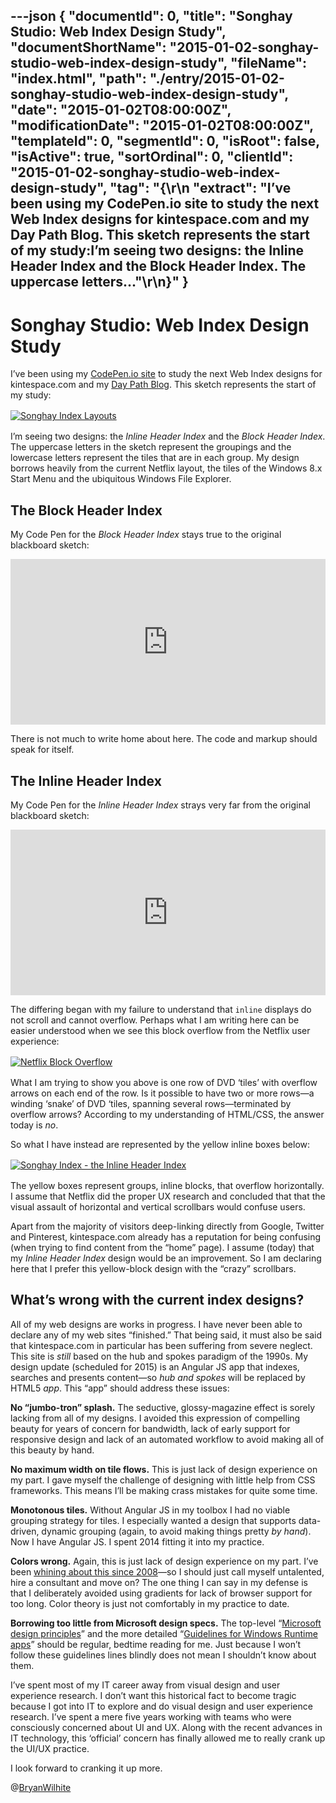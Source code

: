 ---json
{
  "documentId": 0,
  "title": "Songhay Studio: Web Index Design Study",
  "documentShortName": "2015-01-02-songhay-studio-web-index-design-study",
  "fileName": "index.html",
  "path": "./entry/2015-01-02-songhay-studio-web-index-design-study",
  "date": "2015-01-02T08:00:00Z",
  "modificationDate": "2015-01-02T08:00:00Z",
  "templateId": 0,
  "segmentId": 0,
  "isRoot": false,
  "isActive": true,
  "sortOrdinal": 0,
  "clientId": "2015-01-02-songhay-studio-web-index-design-study",
  "tag": "{\r\n  \"extract\": \"I’ve been using my CodePen.io site to study the next Web Index designs for kintespace.com and my Day Path Blog. This sketch represents the start of my study:I’m seeing two designs: the Inline Header Index and the Block Header Index. The uppercase letters...\"\r\n}"
}
---

# Songhay Studio: Web Index Design Study

I’ve been using my [CodePen.io site](http://codepen.io/rasx/) to study the next Web Index designs for kintespace.com and my [Day Path Blog](http://songhayblog.azurewebsites.net/). This sketch represents the start of my study:
[<img alt="Songhay Index Layouts" src="https://farm8.staticflickr.com/7535/15862686532_546811787a_z_d.jpg" style="display:block;margin:16px;margin-left:auto;margin-right:auto">](https://www.flickr.com/photos/wilhite/15862686532/ "Songhay Index Layouts")

I’m seeing two designs: the *Inline Header Index* and the *Block Header Index*. The uppercase letters in the sketch represent the groupings and the lowercase letters represent the tiles that are in each group. My design borrows heavily from the current Netflix layout, the tiles of the Windows 8.x Start Menu and the ubiquitous Windows File Explorer.

## The Block Header Index

My Code Pen for the *Block Header Index* stays true to the original blackboard sketch:

<!-- cSpell:disable -->
<iframe height="265" style="width: 100%;" scrolling="no" title="index: block headers" src="https://codepen.io/rasx/embed/RNWaad?height=265&theme-id=0&default-tab=html,result" frameborder="no" allowtransparency="true" allowfullscreen="true">
See the Pen <a href='https://codepen.io/rasx/pen/RNWaad'>index: block headers</a> by Bryan Wilhite
  (<a href='https://codepen.io/rasx'>@rasx</a>) on <a href='https://codepen.io'>CodePen</a>.
</iframe>
<!-- cSpell:enable -->

There is not much to write home about here. The code and markup should speak for itself.

## The Inline Header Index

My Code Pen for the *Inline Header Index* strays very far from the original blackboard sketch:

<!-- cSpell:disable -->
<iframe height="265" style="width: 100%;" scrolling="no" title="index: inline headers" src="https://codepen.io/rasx/embed/zxqxMv?height=265&theme-id=0&default-tab=html,result" frameborder="no" allowtransparency="true" allowfullscreen="true">
See the Pen <a href='https://codepen.io/rasx/pen/zxqxMv'>index: inline headers</a> by Bryan Wilhite
  (<a href='https://codepen.io/rasx'>@rasx</a>) on <a href='https://codepen.io'>CodePen</a>.
</iframe>
<!-- cSpell:enable -->

The differing began with my failure to understand that `inline` displays do not scroll and cannot overflow. Perhaps what I am writing here can be easier understood when we see this block overflow from the Netflix user experience:
[<img alt="Netflix Block Overflow" src="https://farm9.staticflickr.com/8574/15511519364_3680c606f4_z_d.jpg" style="display:block;margin:16px;margin-left:auto;margin-right:auto">](https://www.flickr.com/photos/wilhite/15511519364/ "Netflix Block Overflow")

What I am trying to show you above is one row of DVD ‘tiles’ with overflow arrows on each end of the row. Is it possible to have two or more rows—a winding ‘snake’ of DVD ‘tiles, spanning several rows—terminated by overflow arrows? According to my understanding of HTML/CSS, the answer today is *no*.

So what I have instead are represented by the yellow inline boxes below:
[<img alt="Songhay Index - the Inline Header Index" src="https://farm8.staticflickr.com/7556/15948182307_da98f207d5_z_d.jpg" style="display:block;margin:16px;margin-left:auto;margin-right:auto">](https://www.flickr.com/photos/wilhite/15948182307/ "Songhay Index - the Inline Header Index")

The yellow boxes represent groups, inline blocks, that overflow horizontally. I assume that Netflix did the proper UX research and concluded that that the visual assault of horizontal and vertical scrollbars would confuse users.

Apart from the majority of visitors deep-linking directly from Google, Twitter and Pinterest, kintespace.com already has a reputation for being confusing (when trying to find content from the “home” page). I assume (today) that my *Inline Header Index* design would be an improvement. So I am declaring here that I prefer this yellow-block design with the “crazy” scrollbars.

## What’s wrong with the current index designs?

All of my web designs are works in progress. I have never been able to declare any of my web sites “finished.” That being said, it must also be said that kintespace.com in particular has been suffering from severe neglect. This site is *still* based on the hub and spokes paradigm of the 1990s. My design update (scheduled for 2015) is an Angular JS app that indexes, searches and presents content—so *hub and spokes* will be replaced by HTML5 *app*. This “app” should address these issues:

**No “jumbo-tron” splash.** The seductive, glossy-magazine effect is sorely lacking from all of my designs. I avoided this expression of compelling beauty for years of concern for bandwidth, lack of early support for responsive design and lack of an automated workflow to avoid making all of this beauty by hand.

**No maximum width on tile flows.** This is just lack of design experience on my part. I gave myself the challenge of designing with little help from CSS frameworks. This means I’ll be making crass mistakes for quite some time.

**Monotonous tiles.** Without Angular JS in my toolbox I had no viable grouping strategy for tiles. I especially wanted a design that supports data-driven, dynamic grouping (again, to avoid making things pretty *by hand*). Now I have Angular JS. I spent 2014 fitting it into my practice.

**Colors wrong.** Again, this is just lack of design experience on my part. I’ve been [whining about this since 2008](http://kintespace.com/rasxlog/?p=879)—so I should just call myself untalented, hire a consultant and move on? The one thing I can say in my defense is that I deliberately avoided using gradients for lack of browser support for too long. Color theory is just not comfortably in my practice to date.

**Borrowing too little from Microsoft design specs.** The top-level “[Microsoft design principles](http://msdn.microsoft.com/en-us/library/windows/apps/hh781237.aspx)” and the more detailed “[Guidelines for Windows Runtime apps](http://msdn.microsoft.com/en-us/library/windows/apps/hh465424.aspx)” should be regular, bedtime reading for me. Just because I won’t follow these guidelines lines blindly does not mean I shouldn’t know about them.

I’ve spent most of my IT career away from visual design and user experience research. I don’t want this historical fact to become tragic because I got into IT to explore and do visual design and user experience research. I’ve spent a mere five years working with teams who were consciously concerned about UI and UX. Along with the recent advances in IT technology, this ‘official’ concern has finally allowed me to really crank up the UI/UX practice.

I look forward to cranking it up more.

@[BryanWilhite](https://twitter.com/BryanWilhite)
